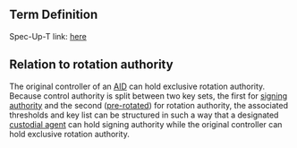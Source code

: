 ## Term Definition

Spec-Up-T link: <a href='https://weboftrust.github.io/WOT-terms/docs/glossary/rotation-authority'>here</a>

## Relation to rotation authority
The original controller of an [AID](autonomic-identifier) can hold exclusive rotation authority. Because control authority is split between two key sets, the first for [signing authority](signing-authority) and the second ([pre-rotated](pre-rotation)) for rotation authority, the associated thresholds and key list can be structured in such a way that a designated [custodial agent](custodial-agent) can hold signing authority while the original controller can hold exclusive rotation authority.